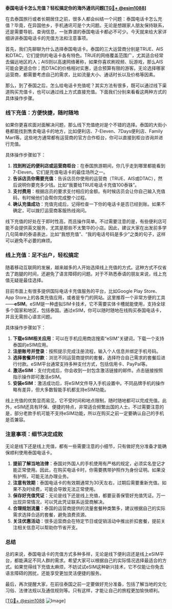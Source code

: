 **泰国电话卡怎么充值？轻松搞定你的海外通讯问题[[TG💪+ @esim1088](https://t.me/s/esim1088)]**

在去泰国旅行或者长期居住之前，很多人都会纠结一个问题：泰国电话卡怎么充值？毕竟，在异国他乡，手机通讯可是个大问题。无论是想跟家人朋友保持联系，还是需要导航、查询信息，一张靠谱的泰国电话卡都必不可少。今天就来给大家详细讲讲泰国电话卡的充值方法和注意事项。

首先，我们先聊聊为什么选择泰国电话卡。泰国的三大运营商分别是TRUE、AIS和DTAC，它们提供的电话卡各有特色。TRUE的网络覆盖范围广，尤其适合经常去偏远地区的人；AIS则以高速网络著称，如果你喜欢刷视频、玩游戏，那么AIS可能会更适合你；而DTAC的价格相对实惠，适合预算有限的游客。无论选择哪家运营商，都需要考虑自己的需求，比如流量大小、通话时长以及价格等因素。

那么，到了泰国之后，怎么给电话卡充值呢？其实方法有很多，既可以通过线下渠道购买充值卡，也可以通过线上方式直接充值。下面我们分别来看看这两种方式的具体操作步骤。

### 线下充值：方便快捷，随时随地

如果你更喜欢面对面解决问题，那么线下充值绝对是个不错的选择。泰国的大街小巷都能找到售卖电话卡的地方，比如便利店、7-Eleven、7Days便利店、Family Mart等。这些地方通常都有运营商的官方合作柜台，你可以直接到柜台咨询并进行充值。

具体操作步骤如下：
1. **找到附近的便利店或运营商柜台**：在泰国旅游期间，你几乎走到哪里都能看到7-Eleven。它们是充值电话卡的最佳场所之一。
2. **告诉店员你需要充值**：告诉店员你使用的运营商（TRUE、AIS或DTAC），然后说明你要充多少钱。比如“我要给TRUE电话卡充值100泰铢”。
3. **支付费用**：根据店员的要求支付相应的金额。有时候店员会让你自己输入充值码，有时候他们会帮你完成整个过程。
4. **确认充值成功**：充值完成后，记得检查一下你的电话卡是否已经到账。如果不确定，可以拨打运营商客服热线询问。

线下充值的好处在于即时性高，而且操作简单。不过需要注意的是，有些便利店可能不会提供英文服务，尤其是那些不太繁华的小店。因此，建议大家在出发前多学几句简单的泰语表达，比如“我想充值”、“我的电话号码是多少”之类的句子，这样可以避免不必要的麻烦。

### 线上充值：足不出户，轻松搞定

随着移动互联网的发展，越来越多的人开始选择线上充值的方式。这种方式不仅省去了跑腿的时间，还避免了语言障碍的问题。对于不熟悉泰语的朋友来说，线上充值无疑是最佳选择。

目前市面上有很多提供国际电话卡充值服务的平台，比如Google Play Store、App Store上的各类充值应用，或者是专门的网站。这里推荐一个非常方便的工具——**eSIM**。eSIM是一种虚拟SIM卡技术，它不需要实体卡槽就能使用，支持全球多个国家和地区，包括泰国。通过eSIM，你可以随时随地在线购买泰国电话卡，并且无需担心语言问题。

具体操作步骤如下：
1. **下载eSIM相关应用**：可以在手机应用商店搜索“eSIM”关键词，下载一个支持泰国的eSIM应用。
2. **注册账号并登录**：按照提示完成注册流程，输入个人信息并绑定手机号码。
3. **选择套餐并付款**：浏览不同运营商提供的套餐，选择符合自己需求的套餐后进行付款。eSIM平台通常支持多种支付方式，包括信用卡、PayPal等。
4. **激活eSIM**：支付完成后，你会收到一封包含激活链接的邮件。点击链接按照指示操作即可激活eSIM。
5. **安装eSIM**：激活成功后，将eSIM文件导入手机设置中。不同品牌手机的操作略有差异，但大多数智能手机都支持eSIM功能。

线上充值的优势显而易见，它不受时间和地点限制，随时随地都可以完成充值。此外，eSIM还具有环保、便捷的特点，非常适合频繁出国的人士。不过需要注意的是，部分老款手机可能不支持eSIM功能，所以在购买之前一定要确认自己的手机是否兼容。

### 注意事项：细节决定成败

无论是线下还是线上充值，都有一些需要注意的小细节，只有做好充分准备才能确保顺利使用泰国电话卡。

1. **提前了解当地法律**：泰国对外国人的手机使用有严格的规定，必须实名登记才能正常使用。因此，在购买电话卡时，你需要携带护照作为身份证明。如果没有护照，可能无法办理业务。
2. **注意有效期**：泰国电话卡的有效期通常为30天左右，过期后需要重新充值。如果不及时续费，可能会导致无法正常使用。
3. **保存好充值凭证**：无论是线下还是线上充值，都要妥善保管好充值凭证。万一出现异常情况，可以凭此凭证联系运营商解决。
4. **合理规划流量**：泰国的运营商提供的流量套餐种类繁多，建议根据自己的实际需求选择合适的套餐，避免浪费资源。
5. **关注优惠活动**：很多运营商会在特定节日或促销活动中推出折扣套餐，提前关注相关信息可以帮助你节省开支。

### 总结

总的来说，泰国电话卡的充值方式多种多样，无论是线下便利店还是线上eSIM平台，都能满足不同人群的需求。希望大家可以根据自己的实际情况选择最适合的方式。如果觉得线下充值太麻烦，不妨试试eSIM这种新兴技术，它不仅能让你免去语言障碍的困扰，还能享受更加灵活便捷的服务。

最后，再次提醒大家，在前往泰国之前一定要做好充分准备，包括了解当地的文化习俗、法律法规以及通信规则等。只有这样，才能让自己的旅程更加愉快顺利。

[[TG💪+ @esim1088](https://t.me/s/esim1088) ![Image](https://i.postimg.cc/4NQfJmqS/Snipaste-2025-05-13-00-14-12.png)]
